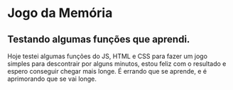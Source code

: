 # Jogo da Memória
## Testando algumas funções que aprendi.

Hoje testei algumas funções do JS, HTML e CSS para fazer um jogo simples para descontrair por alguns minutos, estou feliz com o resultado e espero conseguir chegar mais longe. É errando que se aprende, e é aprimorando que se vai longe.
